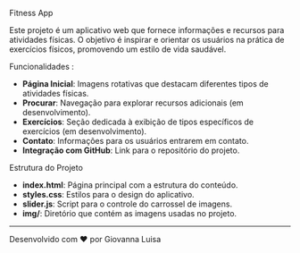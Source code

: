  Fitness App

Este projeto é um aplicativo web que fornece informações e recursos para atividades físicas. O objetivo é inspirar e orientar os usuários na prática de exercícios físicos, promovendo um estilo de vida saudável.

 Funcionalidades :
- **Página Inicial**: Imagens rotativas que destacam diferentes tipos de atividades físicas.
- **Procurar**: Navegação para explorar recursos adicionais (em desenvolvimento).
- **Exercícios**: Seção dedicada à exibição de tipos específicos de exercícios (em desenvolvimento).
- **Contato**: Informações para os usuários entrarem em contato.
- **Integração com GitHub**: Link para o repositório do projeto.

Estrutura do Projeto 
- **index.html**: Página principal com a estrutura do conteúdo.
- **styles.css**: Estilos para o design do aplicativo.
- **slider.js**: Script para o controle do carrossel de imagens.
- **img/**: Diretório que contém as imagens usadas no projeto.


---

Desenvolvido com ❤ por Giovanna Luisa
